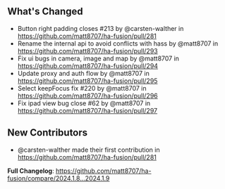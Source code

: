 ## What's Changed
* Button right padding closes #213 by @carsten-walther in https://github.com/matt8707/ha-fusion/pull/281
* Rename the internal api to avoid conflicts with hass by @matt8707 in https://github.com/matt8707/ha-fusion/pull/293
* Fix ui bugs in camera, image and map by @matt8707 in https://github.com/matt8707/ha-fusion/pull/294
* Update proxy and auth flow by @matt8707 in https://github.com/matt8707/ha-fusion/pull/295
* Select keepFocus fix #220 by @matt8707 in https://github.com/matt8707/ha-fusion/pull/296
* Fix ipad view bug close #62 by @matt8707 in https://github.com/matt8707/ha-fusion/pull/297

## New Contributors
* @carsten-walther made their first contribution in https://github.com/matt8707/ha-fusion/pull/281

**Full Changelog**: https://github.com/matt8707/ha-fusion/compare/2024.1.8...2024.1.9
